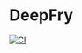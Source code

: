 # DeepFry

[![CI](https://github.com/JuliaWTF/DeepFry.jl/actions/workflows/CI.yml/badge.svg)](https://github.com/JuliaWTF/DeepFry.jl/actions/workflows/CI.yml)
